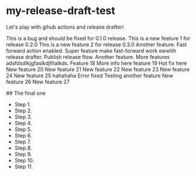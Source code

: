 # my-release-draft-test
Let's play with gihub actions and release drafteri

This is a bug and should be fixed for 0.1.0 release.
This is a new feature 1 for release 0.2.0
This is a new feature 2 for release 0.3.0
Another feature.
Fast forward action enabled.
Super feature make fast-forward work ewwith release drafter.
Publish release flow.
Another feature.
More features
adsfdsdlkjgfaslkdjfñalkds.
Feature 18
More info here feature 19
Hot fix here
New feature 20
New feature 21
New feature 22
New feature 23
New feature 24
New feature 25
hahahaha
Error fixed
Testing another feature
New feature 26
New feature 27

## The final one

- Step 1.
- Step 2.
- Step 3.
- Step 4.
- Step 5.
- Step 6.
- Step 7.
- Step 8.
- Step 9.
- Step 10.
- Step 11.

